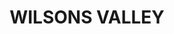 ---
lastmod: '2025-04-06T06:05:20+00:00'
latitude: -36.180818
layout: suburb
longitude: 148.441281
postcode: '2624'
state: NSW
title: WILSONS VALLEY
url: /nsw/wilsons-valley/
---